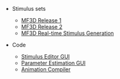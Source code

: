 * Stimulus sets

  * [MF3D Release 1](/#/MF3D-Release-1.md)
  * [MF3D Release 2](/#/MF3D-Release-2.md)
  * [MF3D Real-time Stimulus Generation]()

* Code

  * [Stimulus Editor GUI](MF3D-Stimulus-Editor.md)
  * [Parameter Estimation GUI](MF3D-Video-Parameter-Estimation-GUI.md)
  * [Animation Compiler](MF3D-Video-Clip-Compiler.md)

